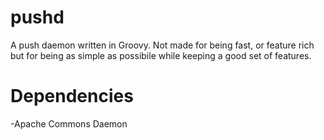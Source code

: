 pushd
=====

A push daemon written in Groovy.
Not made for being fast, or feature rich but for being as simple as possibile while keeping a good set
of features.

Dependencies
============

-Apache Commons Daemon